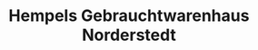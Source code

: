 ---
title: "Hempels Gebrauchtwarenhaus Norderstedt"
url: /norderstedt/hempels-gebrauchtwarenhaus-norderstedt/
shop: Gebrauchtwaren
---